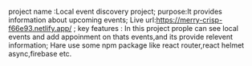 project name :Local event discovery project;
purpose:It provides information about upcoming events;
Live url:https://merry-crisp-f66e93.netlify.app/ ;
key features : In this project prople can see local events and add appoinment on thats events,and its provide relevent information;
Hare use some npm package like react router,react helmet async,firebase etc.